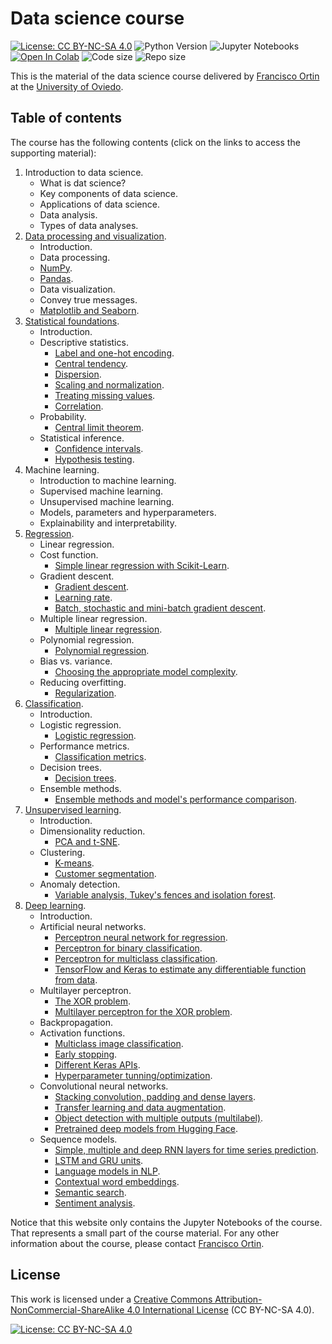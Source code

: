 # Data science course

[![License: CC BY-NC-SA 4.0](https://img.shields.io/badge/License-CC%20BY--NC--SA%204.0-lightgrey.svg)](https://creativecommons.org/licenses/by-nc-sa/4.0/)
![Python Version](https://img.shields.io/badge/python-3.11%2B-blue)
![Jupyter Notebooks](https://img.shields.io/badge/Jupyter-Notebook-orange)
[![Open In Colab](https://colab.research.google.com/assets/colab-badge.svg)]()
<img alt="Code size" src="https://img.shields.io/github/languages/code-size/francisco-ortin/data-science-course">
<img alt="Repo size" src="https://img.shields.io/github/repo-size/francisco-ortin/data-science-course">

This is the material of the data science course delivered by [Francisco Ortin](https://www.reflection.uniovi.es/ortin/) 
at the [University of Oviedo](https://www.uniovi.es).

## Table of contents

The course has the following contents (click on the links to access the supporting material):

1. Introduction to data science.
   - What is dat science?
   - Key components of data science.
   - Applications of data science.
   - Data analysis.
   - Types of data analyses.
2. [Data processing and visualization](data-proc-visual).
   - Introduction.
   - Data processing.
   - [NumPy](data-proc-visual/numpy.ipynb).
   - [Pandas](data-proc-visual/pandas.ipynb).
   - Data visualization.
   - Convey true messages.
   - [Matplotlib and Seaborn](data-proc-visual/visualization.ipynb).
3. [Statistical foundations](statistics).
   - Introduction.
   - Descriptive statistics.
     - [Label and one-hot encoding](statistics/encoding.ipynb).
     - [Central tendency](statistics/central.ipynb).
     - [Dispersion](statistics/dispersion.ipynb).
     - [Scaling and normalization](statistics/scaling_normalization.ipynb).
     - [Treating missing values](statistics/missing.ipynb).
     - [Correlation](statistics/correlation.ipynb).
   - Probability.
     - [Central limit theorem](statistics/central_limit.ipynb).
   - Statistical inference.
     - [Confidence intervals](statistics/confidence_intervals.ipynb).
     - [Hypothesis testing](statistics/hypothesis.ipynb).
4. Machine learning.
    - Introduction to machine learning.
    - Supervised machine learning.
    - Unsupervised machine learning.
    - Models, parameters and hyperparameters.
    - Explainability and interpretability.
5. [Regression](regression).
    - Linear regression.
    - Cost function.
      - [Simple linear regression with Scikit-Learn](regression/linear_regression.ipynb).
    - Gradient descent.
      - [Gradient descent](regression/gradient_descent.ipynb).
      - [Learning rate](regression/learning_rate.ipynb).
      - [Batch, stochastic and mini-batch gradient descent](regression/mini_batch.ipynb).
    - Multiple linear regression.
      - [Multiple linear regression](regression/multiple_linear_regression.ipynb).
    - Polynomial regression.
      - [Polynomial regression](regression/polynomial_regression.ipynb).
    - Bias vs. variance.
      - [Choosing the appropriate model complexity](regression/validation.ipynb).
    - Reducing overfitting.
      - [Regularization](regression/regularization.ipynb).
7. [Classification](classification).
    - Introduction.
    - Logistic regression.
      - [Logistic regression](classification/logistic.ipynb).
    - Performance metrics.
      - [Classification metrics](classification/metrics.ipynb).
    - Decision trees.
      - [Decision trees](classification/decision_tree.ipynb).
    - Ensemble methods.
      - [Ensemble methods and model's performance comparison](classification/ensemble.ipynb).
7. [Unsupervised learning](unsupervised).
   - Introduction.
   - Dimensionality reduction.
     - [PCA and t-SNE](unsupervised/pca.ipynb).
   - Clustering.
     - [K-means](unsupervised/k_means.ipynb).
     - [Customer segmentation](unsupervised/customers.ipynb).
   - Anomaly detection.
     - [Variable analysis, Tukey's fences and isolation forest](unsupervised/anomaly.ipynb).
8. [Deep learning](deep-learning).
   - Introduction.
   - Artificial neural networks.
     - [Perceptron neural network for regression](deep-learning/anns/iris_regression.ipynb).
     - [Perceptron for binary classification](deep-learning/anns/iris_single_classifier.ipynb).
     - [Perceptron for multiclass classification](deep-learning/anns/iris_multiple_classifier.ipynb).
     - [TensorFlow and Keras to estimate any differentiable function from data](deep-learning/anns/function_estimation.ipynb).
   - Multilayer perceptron.
     - [The XOR problem](deep-learning/mlp/xor_perceptron.ipynb).
     - [Multilayer perceptron for the XOR problem](deep-learning/mlp/xor_mlp.ipynb).
   - Backpropagation.
   - Activation functions.
     - [Multiclass image classification](deep-learning/activation/image_classifier.ipynb). 
     - [Early stopping](deep-learning/activation/early_stopping.ipynb). 
     - [Different Keras APIs](deep-learning/activation/regression.ipynb). 
     - [Hyperparameter tunning/optimization](deep-learning/activation/hyperparameter.ipynb). 
   - Convolutional neural networks.
     - [Stacking convolution, padding and dense layers](deep-learning/cnn/cnn_architecture.ipynb). 
     - [Transfer learning and data augmentation](deep-learning/cnn/transfer_learning.ipynb). 
     - [Object detection with multiple outputs (multilabel)](deep-learning/cnn/object_detection.ipynb). 
     - [Pretrained deep models from Hugging Face](deep-learning/cnn/hugging_face.ipynb). 
   - Sequence models.
     - [Simple, multiple and deep RNN layers for time series prediction](deep-learning/rnn/simple_rnn.ipynb). 
     - [LSTM and GRU units](deep-learning/rnn/lstm_gru_old.ipynb).
     - [Language models in NLP](deep-learning/rnn/language_model.ipynb).
     - [Contextual word embeddings](deep-learning/rnn/embeddings.ipynb).
     - [Semantic search](deep-learning/rnn/semantic_search.ipynb).
     - [Sentiment analysis](deep-learning/rnn/sentiment.ipynb).


Notice that this website only contains the Jupyter Notebooks of the course. That represents a small part of the course material. For any other information about the course, please contact [Francisco Ortin](https://www.reflection.uniovi.es/ortin/).

## License

This work is licensed under a [Creative Commons Attribution-NonCommercial-ShareAlike 4.0 International License](LICENSE) (CC BY-NC-SA 4.0).

[![License: CC BY-NC-SA 4.0](https://mirrors.creativecommons.org/presskit/buttons/88x31/svg/by-nc-sa.svg)](LICENSE)

